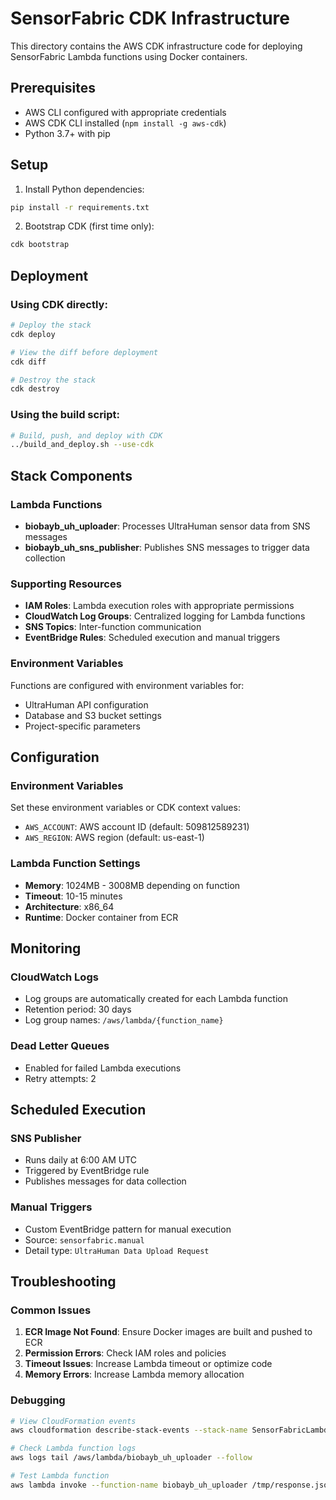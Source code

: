 # SensorFabric CDK Infrastructure

This directory contains the AWS CDK infrastructure code for deploying SensorFabric Lambda functions using Docker containers.

## Prerequisites

- AWS CLI configured with appropriate credentials
- AWS CDK CLI installed (`npm install -g aws-cdk`)
- Python 3.7+ with pip

## Setup

1. Install Python dependencies:
```bash
pip install -r requirements.txt
```

2. Bootstrap CDK (first time only):
```bash
cdk bootstrap
```

## Deployment

### Using CDK directly:
```bash
# Deploy the stack
cdk deploy

# View the diff before deployment
cdk diff

# Destroy the stack
cdk destroy
```

### Using the build script:
```bash
# Build, push, and deploy with CDK
../build_and_deploy.sh --use-cdk
```

## Stack Components

### Lambda Functions
- **biobayb_uh_uploader**: Processes UltraHuman sensor data from SNS messages
- **biobayb_uh_sns_publisher**: Publishes SNS messages to trigger data collection

### Supporting Resources
- **IAM Roles**: Lambda execution roles with appropriate permissions
- **CloudWatch Log Groups**: Centralized logging for Lambda functions
- **SNS Topics**: Inter-function communication
- **EventBridge Rules**: Scheduled execution and manual triggers

### Environment Variables
Functions are configured with environment variables for:
- UltraHuman API configuration
- Database and S3 bucket settings
- Project-specific parameters

## Configuration

### Environment Variables
Set these environment variables or CDK context values:
- `AWS_ACCOUNT`: AWS account ID (default: 509812589231)
- `AWS_REGION`: AWS region (default: us-east-1)

### Lambda Function Settings
- **Memory**: 1024MB - 3008MB depending on function
- **Timeout**: 10-15 minutes
- **Architecture**: x86_64
- **Runtime**: Docker container from ECR

## Monitoring

### CloudWatch Logs
- Log groups are automatically created for each Lambda function
- Retention period: 30 days
- Log group names: `/aws/lambda/{function_name}`

### Dead Letter Queues
- Enabled for failed Lambda executions
- Retry attempts: 2

## Scheduled Execution

### SNS Publisher
- Runs daily at 6:00 AM UTC
- Triggered by EventBridge rule
- Publishes messages for data collection

### Manual Triggers
- Custom EventBridge pattern for manual execution
- Source: `sensorfabric.manual`
- Detail type: `UltraHuman Data Upload Request`

## Troubleshooting

### Common Issues
1. **ECR Image Not Found**: Ensure Docker images are built and pushed to ECR
2. **Permission Errors**: Check IAM roles and policies
3. **Timeout Issues**: Increase Lambda timeout or optimize code
4. **Memory Errors**: Increase Lambda memory allocation

### Debugging
```bash
# View CloudFormation events
aws cloudformation describe-stack-events --stack-name SensorFabricLambdaStack

# Check Lambda function logs
aws logs tail /aws/lambda/biobayb_uh_uploader --follow

# Test Lambda function
aws lambda invoke --function-name biobayb_uh_uploader /tmp/response.json
```